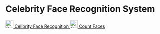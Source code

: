 
# Celebrity Face Recognition System

<a href="https://colab.research.google.com/github/Elite-AI-Club/AI-Driven-Innovation-Electronics/blob/main/1_Face_Recognition/1_Celibrity_Face_Recognition.ipynb">
  <img src="https://colab.research.google.com/img/colab_favicon_256px.png" alt="Open In Colab" width="25" height="25"> Celibrity Face Recognition
</a>

<a href="https://colab.research.google.com/github/Elite-AI-Club/AI-Driven-Innovation-Electronics/blob/main/1_Face_Recognition/1_Celibrity_Face_Recognition.ipynb">
  <img src="https://colab.research.google.com/img/colab_favicon_256px.png" alt="Open In Colab" width="25" height="25"> Count Faces
</a>



